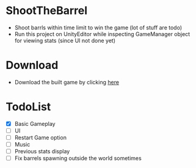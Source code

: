 # ShootTheBarrel
- Shoot barrls within time limit to win the game (lot of stuff are todo)
- Run this project on UnityEditor while inspecting GameManager object for viewing stats (since UI not done yet)

# Download
- Download the built game by clicking [here](https://minio.tamil.moe/games/client/download/release/pc/ShootTheBarrel.zip)

# TodoList
- [x] Basic Gameplay
- [ ] UI
- [ ] Restart Game option
- [ ] Music
- [ ] Previous stats display
- [ ] Fix barrels spawning outside the world sometimes

